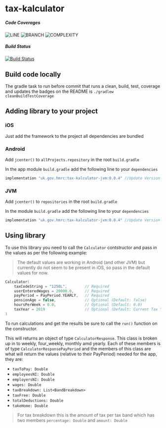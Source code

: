 
# tax-kalculator

##### Code Coverages
![LINE](https://img.shields.io/badge/line--coverage-97%25-brightgreen.svg)
![BRANCH](https://img.shields.io/badge/branch--coverage-93%25-brightgreen.svg)
![COMPLEXITY](https://img.shields.io/badge/complexity-1.37-brightgreen.svg)
##### Build Status

[![Build Status](https://app.bitrise.io/app/cd7fb52c258b9273/status.svg?token=lntO8o4xz5AUEvLwVzbo3A&branch=master)](https://app.bitrise.io/app/cd7fb52c258b9273)

## Build code locally

The gradle task to run before commit that runs a clean, build, test, coverage and updates the badges on the README is `./gradlew cleanBuildTestCoverage`

## Adding library to your project

### iOS

Just add the framework to the project all dependencies are bundled

### Android

Add `jcenter()` to `allProjects.repository` in the root `build.gradle`

In the app module `build.gradle` add the following line to your `dependencies`

```groovy
implementation "uk.gov.hmrc:tax-kalculator-jvm:0.0.4" //Update Version
```

### JVM

Add `jcenter()` to `repositories` in the root `build.gradle`

In the module `build.gradle` add the following line to your `dependencies`

```groovy
implementation "uk.gov.hmrc:tax-kalculator-jvm:0.0.4" //Update Version
```

## Using library

To use this library you need to call the `Calculator` contstructor and pass in the values as per the following example:

> The default values are working in Android (and other JVM) but currently do not seem to be present in iOS, so pass in the default values for now.
>
```kotlin
Calculator(
    taxCodeString = "1250L",        // Required
    userEnteredWages = 20000.0,     // Required
    payPeriod = PayPeriod.YEARLY,   // Required
    pensionAge = false,             // Optional (Default: false)
    hoursPerWeek = 0.0,             // Optional (Default: 0.0)
    taxYear = 2019                  // Optional (Default: Current Tax Year)
)
```

To run calculations and get the results be sure to call the `run()` function on the constructor.

This will returns an object of type `CalculatorResponse`. This class is broken up in to weekly, four_weekly, monthly amd yearly. Each of these members is of type `CalculatorResponsePayPeriod` and the members of this class are what will return the values (relative to their PayPeriod) needed for the app, they are:

- `taxToPay: Double`
- `employeesNI: Double`
- `employersNI: Double`
- `wages: Double`
- `taxBreakdown: List<BandBreakdown>`
- `taxFree: Double`
- `totalDeductions: Double`
- `takeHome: Double`

> For tax breakdown this is the amount of tax per tax band which has two members `percentage: Double` and `amount: Double`



